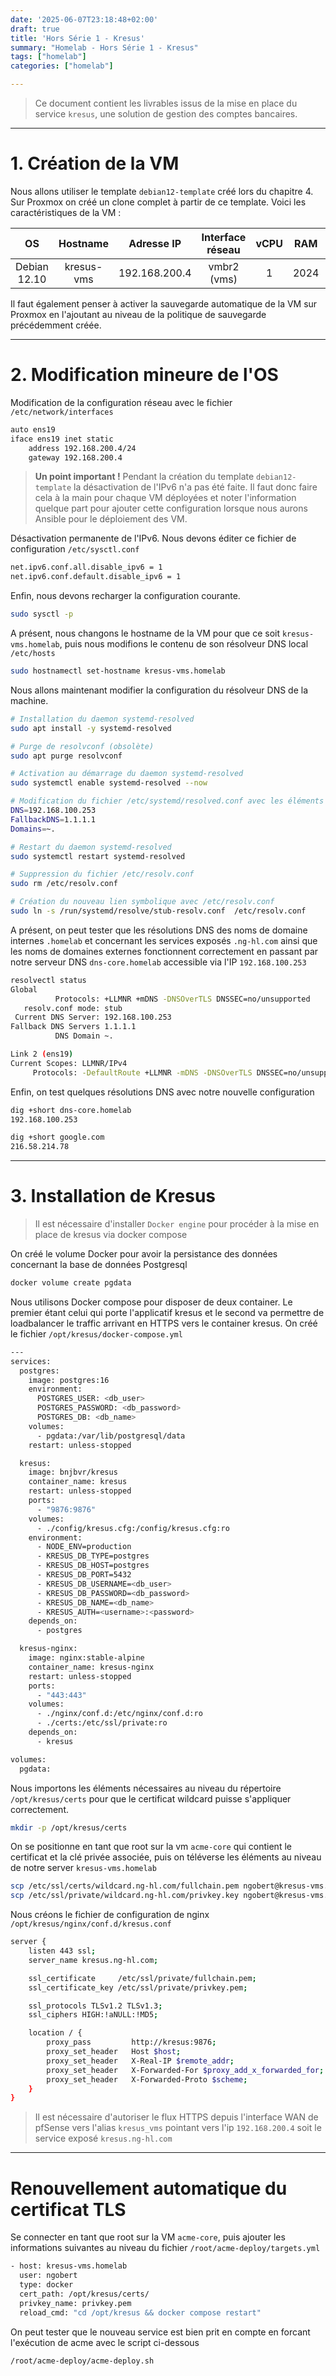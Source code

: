 ```yaml
---
date: '2025-06-07T23:18:48+02:00'
draft: true
title: 'Hors Série 1 - Kresus'
summary: "Homelab - Hors Série 1 - Kresus"
tags: ["homelab"]
categories: ["homelab"]

---
```


> Ce document contient les livrables issus de la mise en place du service `kresus`, une solution de gestion des comptes bancaires.

---

# 1. Création de la VM

Nous allons utiliser le template `debian12-template` créé lors du chapitre 4. Sur Proxmox on créé un clone complet à partir de ce template. Voici les caractéristiques de la VM :

| OS      | Hostname     | Adresse IP | Interface réseau | vCPU    | RAM   | Stockage
|:-:    |:-:    |:-:    |:-:    |:-:    |:-:    |:-:
| Debian 12.10     | kresus-vms      | 192.168.200.4    | vmbr2 (vms)    | 1     | 2024   | 20Gio

Il faut également penser à activer la sauvegarde automatique de la VM sur Proxmox en l'ajoutant au niveau de la politique de sauvegarde précédemment créée.

---

# 2. Modification mineure de l'OS

Modification de la configuration réseau avec le fichier `/etc/network/interfaces`

```bash
auto ens19
iface ens19 inet static
    address 192.168.200.4/24
    gateway 192.168.200.4
```

> __Un point important !__ Pendant la création du template `debian12-template` la désactivation de l'IPv6 n'a pas été faite. Il faut donc faire cela à la main pour chaque VM déployées et noter l'information quelque part pour ajouter cette configuration lorsque nous aurons Ansible pour le déploiement des VM.

Désactivation permanente de l'IPv6. Nous devons éditer ce fichier de configuration `/etc/sysctl.conf`

```bash
net.ipv6.conf.all.disable_ipv6 = 1
net.ipv6.conf.default.disable_ipv6 = 1
```

Enfin, nous devons recharger la configuration courante.

```bash
sudo sysctl -p
```

A présent, nous changons le hostname de la VM pour que ce soit `kresus-vms.homelab`, puis nous modifions le contenu de son résolveur DNS local `/etc/hosts`

```bash
sudo hostnamectl set-hostname kresus-vms.homelab
```

Nous allons maintenant modifier la configuration du résolveur DNS de la machine.

```bash
# Installation du daemon systemd-resolved
sudo apt install -y systemd-resolved

# Purge de resolvconf (obsolète)
sudo apt purge resolvconf

# Activation au démarrage du daemon systemd-resolved
sudo systemctl enable systemd-resolved --now

# Modification du fichier /etc/systemd/resolved.conf avec les éléments suivants
DNS=192.168.100.253
FallbackDNS=1.1.1.1
Domains=~.

# Restart du daemon systemd-resolved
sudo systemctl restart systemd-resolved

# Suppression du fichier /etc/resolv.conf
sudo rm /etc/resolv.conf

# Création du nouveau lien symbolique avec /etc/resolv.conf
sudo ln -s /run/systemd/resolve/stub-resolv.conf  /etc/resolv.conf
```

A présent, on peut tester que les résolutions DNS des noms de domaine internes `.homelab` et concernant les services exposés `.ng-hl.com` ainsi que les noms de domaines externes fonctionnent correctement en passant par notre serveur DNS `dns-core.homelab` accessible via l'IP `192.168.100.253`

```bash
resolvectl status
Global
          Protocols: +LLMNR +mDNS -DNSOverTLS DNSSEC=no/unsupported
   resolv.conf mode: stub
 Current DNS Server: 192.168.100.253
Fallback DNS Servers 1.1.1.1
          DNS Domain ~.

Link 2 (ens19)
Current Scopes: LLMNR/IPv4
     Protocols: -DefaultRoute +LLMNR -mDNS -DNSOverTLS DNSSEC=no/unsupported
```

Enfin, on test quelques résolutions DNS avec notre nouvelle configuration

```bash
dig +short dns-core.homelab
192.168.100.253
```

```bash
dig +short google.com
216.58.214.78
```

---

# 3. Installation de Kresus

> Il est nécessaire d'installer `Docker engine` pour procéder à la mise en place de kresus via docker compose

On créé le volume Docker pour avoir la persistance des données concernant la base de données Postgresql

```bash
docker volume create pgdata
```

Nous utilisons Docker compose pour disposer de deux container. Le premier étant celui qui porte l'applicatif kresus et le second va permettre de loadbalancer le traffic arrivant en HTTPS vers le container kresus. On créé le fichier `/opt/kresus/docker-compose.yml`

```bash
---
services:
  postgres:
    image: postgres:16
    environment:
      POSTGRES_USER: <db_user>
      POSTGRES_PASSWORD: <db_password>
      POSTGRES_DB: <db_name>
    volumes:
      - pgdata:/var/lib/postgresql/data
    restart: unless-stopped

  kresus:
    image: bnjbvr/kresus
    container_name: kresus
    restart: unless-stopped
    ports:
      - "9876:9876"
    volumes:
      - ./config/kresus.cfg:/config/kresus.cfg:ro
    environment:
      - NODE_ENV=production
      - KRESUS_DB_TYPE=postgres
      - KRESUS_DB_HOST=postgres
      - KRESUS_DB_PORT=5432
      - KRESUS_DB_USERNAME=<db_user>
      - KRESUS_DB_PASSWORD=<db_password>
      - KRESUS_DB_NAME=<db_name>
      - KRESUS_AUTH=<username>:<password>
    depends_on:
      - postgres

  kresus-nginx:
    image: nginx:stable-alpine
    container_name: kresus-nginx
    restart: unless-stopped
    ports:
      - "443:443"
    volumes:
      - ./nginx/conf.d:/etc/nginx/conf.d:ro
      - ./certs:/etc/ssl/private:ro
    depends_on:
      - kresus

volumes:
  pgdata:
```

Nous importons les éléments nécessaires au niveau du répertoire `/opt/kresus/certs` pour que le certificat wildcard puisse s'appliquer correctement.

```bash
mkdir -p /opt/kresus/certs
```

On se positionne en tant que root sur la vm `acme-core` qui contient le certificat et la clé privée associée, puis on téléverse les éléments au niveau de notre server `kresus-vms.homelab`

```bash
scp /etc/ssl/certs/wildcard.ng-hl.com/fullchain.pem ngobert@kresus-vms.homelab:/opt/kresus/certs/
scp /etc/ssl/private/wildcard.ng-hl.com/privkey.key ngobert@kresus-vms.homelab:/opt/kresus/crets/privkey.pem
```

Nous créons le fichier de configuration de nginx `/opt/kresus/nginx/conf.d/kresus.conf`

```bash
server {
    listen 443 ssl;
    server_name kresus.ng-hl.com;

    ssl_certificate     /etc/ssl/private/fullchain.pem;
    ssl_certificate_key /etc/ssl/private/privkey.pem;

    ssl_protocols TLSv1.2 TLSv1.3;
    ssl_ciphers HIGH:!aNULL:!MD5;

    location / {
        proxy_pass         http://kresus:9876;
        proxy_set_header   Host $host;
        proxy_set_header   X-Real-IP $remote_addr;
        proxy_set_header   X-Forwarded-For $proxy_add_x_forwarded_for;
        proxy_set_header   X-Forwarded-Proto $scheme;
    }
}
```

> Il est nécessaire d'autoriser le flux HTTPS depuis l'interface WAN de pfSense vers l'alias `kresus_vms` pointant vers l'ip `192.168.200.4` soit le service exposé `kresus.ng-hl.com`

---

# Renouvellement automatique du certificat TLS

Se connecter en tant que root sur la VM `acme-core`, puis ajouter les informations suivantes au niveau du fichier `/root/acme-deploy/targets.yml`

```bash
- host: kresus-vms.homelab
  user: ngobert
  type: docker
  cert_path: /opt/kresus/certs/
  privkey_name: privkey.pem
  reload_cmd: "cd /opt/kresus && docker compose restart"
```

On peut tester que le nouveau service est bien prit en compte en forcant l'exécution de acme avec le script ci-dessous 

```bash
/root/acme-deploy/acme-deploy.sh
```